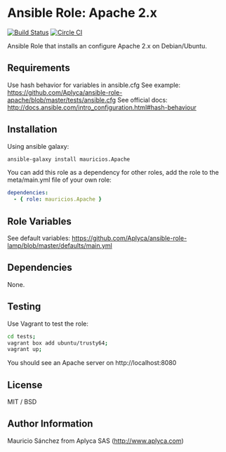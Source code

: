 # Ansible Role: Apache 2.x

[![Build Status](https://travis-ci.org/Aplyca/ansible-role-apache.svg?branch=master)](https://travis-ci.org/Aplyca/ansible-role-apache)
[![Circle CI](https://circleci.com/gh/Aplyca/ansible-role-apache.png?style=badge)](https://circleci.com/gh/Aplyca/ansible-role-apache)

Ansible Role that installs an configure Apache 2.x on Debian/Ubuntu.

## Requirements

Use hash behavior for variables in ansible.cfg
See example: https://github.com/Aplyca/ansible-role-apache/blob/master/tests/ansible.cfg
See official docs: http://docs.ansible.com/intro_configuration.html#hash-behaviour

## Installation

Using ansible galaxy:
```bash
ansible-galaxy install mauricios.Apache
```
You can add this role as a dependency for other roles, add the role to the meta/main.yml file of your own role:
```yaml
dependencies:
  - { role: mauricios.Apache }
```

## Role Variables

See default variables: https://github.com/Aplyca/ansible-role-lamp/blob/master/defaults/main.yml

## Dependencies

None.

## Testing

Use Vagrant to test the role:

```bash
cd tests;
vagrant box add ubuntu/trusty64;
vagrant up;
```
You should see an Apache server on http://localhost:8080

## License

MIT / BSD

## Author Information

Mauricio Sánchez from Aplyca SAS (http://www.aplyca.com)

